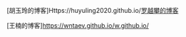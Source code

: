 [胡玉玲的博客]Https://huyuling2020.github.io/[罗越攀的博客](Http://qzone.qq.com)

[王楠的博客]https://wntaev.github.io/w.github.io/
